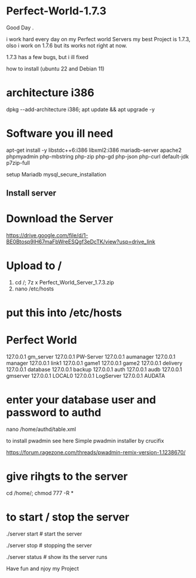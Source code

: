 # Perfect-World-1.7.3
​Good Day .


i work hard every day on my Perfect world Servers my best Project is 1.7.3, olso i work on 1.7.6 but its works not right at now.


1.7.3 has  a few bugs, but i ill fixed


how to install (ubuntu 22 and Debian 11)


# architecture i386
dpkg --add-architecture i386; apt update && apt upgrade -y


# Software you ill need


apt-get install -y libstdc++6:i386 libxml2:i386 mariadb-server apache2 phpmyadmin php-mbstring php-zip php-gd php-json php-curl default-jdk p7zip-full


 setup Mariadb
mysql_secure_installation


## Install server


# Download the Server


https://drive.google.com/file/d/1-BE0Btosp9lH67maFbWreESQgf3eDcTK/view?usp=drive_link


# Upload to /
1. cd /; 7z x Perfect_World_Server_1.7.3.zip
2. nano /etc/hosts


# put this into /etc/hosts 
# Perfect World
127.0.0.1    gm_server
127.0.0.1    PW-Server
127.0.0.1    aumanager
127.0.0.1    manager
127.0.0.1    link1
127.0.0.1    game1
127.0.0.1    game2
127.0.0.1    delivery
127.0.0.1    database
127.0.0.1    backup
127.0.0.1    auth
127.0.0.1    audb
127.0.0.1    gmserver
127.0.0.1    LOCAL0
127.0.0.1    LogServer
127.0.0.1    AUDATA


# enter your database user and password to authd


nano /home/authd/table.xml


to install pwadmin see here ​Simple pwadmin installer by crucifix​​​


https://forum.ragezone.com/threads/pwadmin-remix-version-1.1238670/


# give rihgts to the server


cd /home/; chmod 777 -R *


# to start / stop the server


./server start # start the server


./server stop # stopping the server


./server status # show its the server runs


Have fun and njoy my Project
